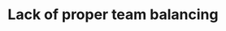 ---
title: 'Lack of proper team balancing'
status: 'open'
type: 'annoyance'
game: 'bfv'
date_opened: ''
date_closed: ''
---